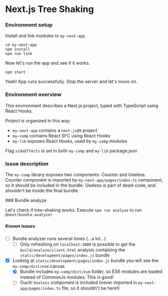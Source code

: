# Next.js Tree Shaking

### Environment setup

Install and link modules to `my-next-app`

```
cd my-next-app
npm install
npm run link
```

Now let's run the app and see if it works.

```
npm start
```

Yeah! App runs successfully. Stop the server and let's move on.


### Environment overview

This environment describes a Next.js project, typed with TypeScript using React Hooks.

Project is organized in this way:

- `my-next-app` contains a `next-js@9` project
- `my-comp` contains React SFC using React Hooks
- `my-lib` exposes React Hooks, used by `my-comp` modules

Flag `sideEffects` is set in both `my-comp` and `my-lib` package.json

### Issue description

The `my-comp` library exposes two components: Counter and Useless.
Counter component is imported by `my-next-app/pages/index.ts` component, so it should be included in the bundle.
Useless is part of dead-code, and shouldn't be inside the final bundle.


### Bundle analyze

Let's check if tree-shaking works.
Execute `npm run analyze` to run `@next/bundle-analyzer`

##### Known issues

- [ ] Bundle analyzer runs several times (...a lot...)
  - [ ] Only refreshing on `localhost:3000` is possible to get the `build/analyze/client.html` analysis containing the `static/development/pages/index.js` bundle
- [x] Looking at `static/development/pages/index.js` bundle you will see the `my-comp/dist/esm` canvas
  - [x] Bundle includes `my-comp/dist/esm` folder, so ES6 modules are loaded instead of CommonJs modules. This is good!
  - [ ] Ouch! `Useless` component is included (never imported in `my-next-app/pages/index.ts` file, so it shouldn't be here!)
